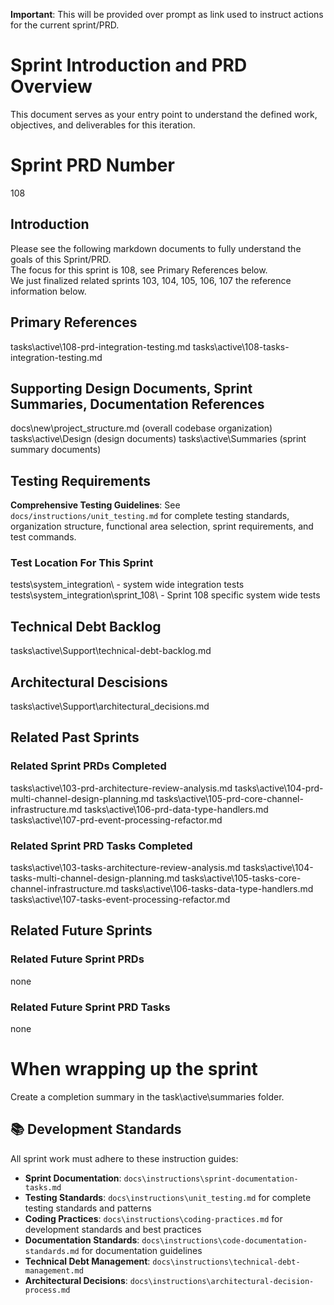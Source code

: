 **Important**: This will be provided over prompt as link used to instruct actions for the current sprint/PRD.  

# Sprint Introduction and PRD Overview
This document serves as your entry point to understand the defined work, objectives, and deliverables for this iteration.

# Sprint PRD Number
108

## Introduction
Please see the following markdown documents to fully understand the goals of this Sprint/PRD.  
The focus for this sprint is 108, see Primary References below.  
We just finalized related sprints 103, 104, 105, 106, 107 the reference information below.

## Primary References
tasks\active\108-prd-integration-testing.md
tasks\active\108-tasks-integration-testing.md


## Supporting Design Documents, Sprint Summaries, Documentation References
docs\new\project_structure.md (overall codebase organization)
tasks\active\Design (design documents)
tasks\active\Summaries (sprint summary documents)

## Testing Requirements
**Comprehensive Testing Guidelines**: See `docs/instructions/unit_testing.md` for complete testing standards, organization structure, functional area selection, sprint requirements, and test commands.

### Test Location For This Sprint
tests\system_integration\ - system wide integration tests
tests\system_integration\sprint_108\ - Sprint 108 specific system wide tests

## Technical Debt Backlog
tasks\active\Support\technical-debt-backlog.md

## Architectural Descisions
tasks\active\Support\architectural_decisions.md

## Related Past Sprints 
### Related Sprint PRDs Completed
tasks\active\103-prd-architecture-review-analysis.md
tasks\active\104-prd-multi-channel-design-planning.md
tasks\active\105-prd-core-channel-infrastructure.md
tasks\active\106-prd-data-type-handlers.md
tasks\active\107-prd-event-processing-refactor.md

### Related Sprint PRD Tasks Completed
tasks\active\103-tasks-architecture-review-analysis.md
tasks\active\104-tasks-multi-channel-design-planning.md
tasks\active\105-tasks-core-channel-infrastructure.md
tasks\active\106-tasks-data-type-handlers.md
tasks\active\107-tasks-event-processing-refactor.md

## Related Future Sprints 
### Related Future Sprint PRDs
none
### Related Future Sprint PRD Tasks
none

# When wrapping up the sprint
Create a completion summary in the task\active\summaries folder.

## 📚 Development Standards
All sprint work must adhere to these instruction guides:

- **Sprint Documentation**: `docs\instructions\sprint-documentation-tasks.md`
- **Testing Standards**: `docs\instructions\unit_testing.md`  for complete testing standards and patterns
- **Coding Practices**: `docs\instructions\coding-practices.md` for development standards and best practices
- **Documentation Standards**: `docs\instructions\code-documentation-standards.md` for documentation guidelines 
- **Technical Debt Management**: `docs\instructions\technical-debt-management.md`
- **Architectural Decisions**: `docs\instructions\architectural-decision-process.md`
